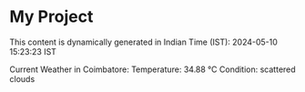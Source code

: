 # My Project

This content is dynamically generated in Indian Time (IST): 2024-05-10 15:23:23 IST


Current Weather in Coimbatore:
Temperature: 34.88 °C
Condition: scattered clouds
